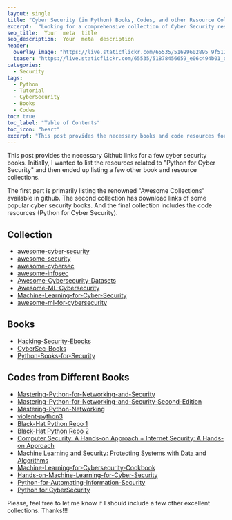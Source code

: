 ```yaml
---
layout: single
title: "Cyber Security (in Python) Books, Codes, and other Resource Collection available in GitHub"
excerpt:  "Looking for a comprehensive collection of Cyber Security resources in Python? From books to codes and everything in between that are availab, this collection has got you covered. Whether you're a beginner or an expert, there's something for everyone."
seo_title:  Your  meta  title  
seo_description:  Your  meta  description
header:
  overlay_image: "https://live.staticflickr.com/65535/51699602895_9f512e632d_o.png"
  teaser: "https://live.staticflickr.com/65535/51878456659_e06c494b01_o.png"
categories:
  - Security
tags:
  - Python
  - Tutorial
  - CyberSecurity
  - Books
  - Codes
toc: true
toc_label: "Table of Contents"
toc_icon: "heart"
excerpt: "This post provides the necessary books and code resources for Hands-on Cyber Security"
---
```




This post provides the necessary Github links for a few cyber security books. Initially, I wanted to list the resources related to "Python for Cyber Security" and then ended up listing a few other book and resource collections.

The first part is primarily listing the renowned "Awesome Collections" available in github. The second collection has download links of some popular cyber security books. And the final collection includes the code resources (Python for Cyber Security).


## Collection
* [awesome-cyber-security](https://github.com/fabionoth/awesome-cyber-security)
* [awesome-security](https://github.com/sbilly/awesome-security)
* [awesome-cybersec](https://github.com/theredditbandit/awesome-cybersec)
* [awesome-infosec](https://github.com/onlurking/awesome-infosec)
* [Awesome-Cybersecurity-Datasets](https://github.com/shramos/Awesome-Cybersecurity-Datasets)
* [Awesome-ML-Cybersecurity](https://github.com/opensci-hub/Awesome-ML-Cybersecurity)
* [Machine-Learning-for-Cyber-Security](https://github.com/wtsxDev/Machine-Learning-for-Cyber-Security)
* [awesome-ml-for-cybersecurity](https://github.com/jivoi/awesome-ml-for-cybersecurity)

## Books
* [Hacking-Security-Ebooks](https://github.com/yeahhub/Hacking-Security-Ebooks)
* [CyberSec-Books](https://github.com/ad0x99/CyberSec-Books)
* [Python-Books-for-Security](https://github.com/ManhNho/Python-Books-for-Security)

## Codes from Different Books
* [Mastering-Python-for-Networking-and-Security](https://github.com/PacktPublishing/Mastering-Python-for-Networking-and-Security)
* [Mastering-Python-for-Networking-and-Security-Second-Edition](https://github.com/PacktPublishing/Mastering-Python-for-Networking-and-Security-Second-Edition)
* [Mastering-Python-Networking](https://github.com/PacktPublishing/Mastering-Python-Networking)
* [violent-python3](https://github.com/EONRaider/violent-python3)
* [Black-Hat Python Repo 1](https://github.com/EONRaider/blackhat-python3)
* [Black-Hat Python Repo 2](https://github.com/carloocchiena/blackhat_python_book_code)
* [Computer Security: A Hands-on Approach + Internet Security: A Hands-on Approach](https://github.com/kevin-w-du/BookCode)
* [Machine Learning and Security: Protecting Systems with Data and Algorithms](https://github.com/oreilly-mlsec/book-resources)
* [Machine-Learning-for-Cybersecurity-Cookbook](https://github.com/PacktPublishing/Machine-Learning-for-Cybersecurity-Cookbook)
* [Hands-on-Machine-Learning-for-Cyber-Security](https://github.com/PacktPublishing/Hands-on-Machine-Learning-for-Cyber-Security)
* [Python-for-Automating-Information-Security](https://github.com/PacktPublishing/Python-for-Automating-Information-Security)
* [Python for CyberSecurity](https://github.com/hposton/python-for-cybersecurity)

Please, feel free to let me know if I should include a few other excellent collections. Thanks!!!
<!--stackedit_data:
eyJoaXN0b3J5IjpbLTEzODc3OTc1ODYsLTc4NTk3MjkwNCwtMT
MxODY4OTgyOV19
-->